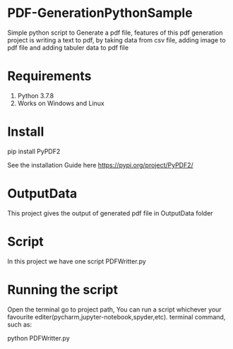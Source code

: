 # PDF-GenerationPythonSample
Simple python script to Generate a pdf file, features of this pdf generation project is writing a text to pdf, by taking data from csv file,
adding image to pdf file and adding tabuler data to pdf file

# Requirements
1) Python 3.7.8
2) Works on Windows and Linux

# Install
pip install PyPDF2

See the installation Guide here https://pypi.org/project/PyPDF2/


# OutputData
This project gives the output of generated pdf file in OutputData folder 

# Script
 In this project we have one script PDFWritter.py
 
# Running the script

Open the terminal go to project path, You can run a script whichever your favourite editer(pycharm,jupyter-notebook,spyder,etc). 
terminal command, such as:

python PDFWritter.py
